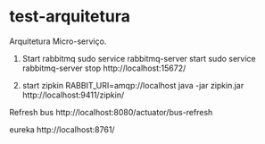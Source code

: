 # test-arquitetura
Arquitetura Micro-serviço.

1) Start rabbitmq
	sudo service rabbitmq-server start
	sudo service rabbitmq-server stop
	http://localhost:15672/

2) start zipkin
	RABBIT_URI=amqp://localhost java -jar zipkin.jar
	http://localhost:9411/zipkin/


Refresh bus
 	http://localhost:8080/actuator/bus-refresh

eureka
http://localhost:8761/
